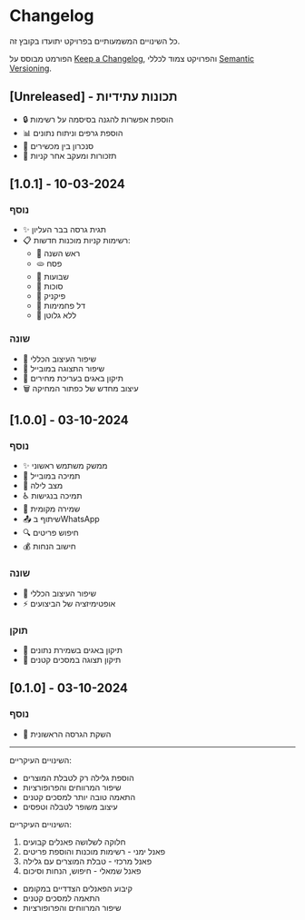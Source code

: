 # Changelog

כל השינויים המשמעותיים בפרויקט יתועדו בקובץ זה.

הפורמט מבוסס על [Keep a Changelog](https://keepachangelog.com/en/1.0.0/),
והפרויקט צמוד לכללי [Semantic Versioning](https://semver.org/spec/v2.0.0.html).

## [Unreleased] - תכונות עתידיות

- 🔒 הוספת אפשרות להגנה בסיסמה על רשימות
- 📊 הוספת גרפים וניתוח נתונים
- 🔄 סנכרון בין מכשירים
- 📅 תזכורות ומעקב אחר קניות

## [1.0.1] - 10-03-2024

### נוסף

- ✨ תגית גרסה בבר העליון
- 📋 רשימות קניות מוכנות חדשות:
  - 🍎 ראש השנה
  - 🫓 פסח
  - 🥛 שבועות
  - 🌿 סוכות
  - 🧺 פיקניק
  - 🥗 דל פחמימות
  - 🌾 ללא גלוטן

### שונה

- 🎨 שיפור העיצוב הכללי
- 📱 שיפור התצוגה במובייל
- 🔧 תיקון באגים בעריכת מחירים
- 🗑️ עיצוב מחדש של כפתור המחיקה

## [1.0.0] - 03-10-2024

### נוסף

- ✨ ממשק משתמש ראשוני
- 📱 תמיכה במובייל
- 🌙 מצב לילה
- ♿ תמיכה בנגישות
- 💾 שמירה מקומית
- 📤 שיתוף בWhatsApp
- 🔍 חיפוש פריטים
- 💰 חישוב הנחות

### שונה

- 🎨 שיפור העיצוב הכללי
- ⚡ אופטימיזציה של הביצועים

### תוקן

- 🐛 תיקון באגים בשמירת נתונים
- 🔧 תיקון תצוגה במסכים קטנים

## [0.1.0] - 03-10-2024

### נוסף

- 🎉 השקת הגרסה הראשונית

--------------------------------

השינויים העיקריים:

- הוספת גלילה רק לטבלת המוצרים
- שיפור המרווחים והפרופורציות
- התאמה טובה יותר למסכים קטנים
- עיצוב משופר לטבלה וטפסים

השינויים העיקריים:

1. חלוקה לשלושה פאנלים קבועים
2. פאנל ימני - רשימות מוכנות והוספת פריטים
3. פאנל מרכזי - טבלת המוצרים עם גלילה
4. פאנל שמאלי - חיפוש, הנחות וסיכום

- קיבוע הפאנלים הצדדיים במקומם
- התאמה למסכים קטנים
- שיפור המרווחים והפרופורציות
